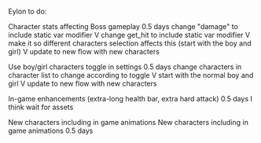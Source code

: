 Eylon to do:

Character stats affecting Boss gameplay 0.5  days 
	change "damage" to include static var modifier V
	change get_hit to include static var modifier V
	make it so different characters selection affects this (start with the boy and girl) V
	update to new flow with new characters

Use boy/girl characters toggle in settings 0.5  days 
	change characters in character list to change according to toggle V
	start with the normal boy and girl V
	update to new flow with new characters
	
In-game enhancements (extra-long health bar, extra hard attack) 0.5  days
	I think wait for assets
	

New characters including in game animations New characters including in game animations 0.5 days
